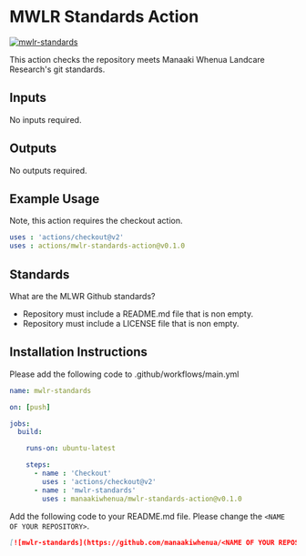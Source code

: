 # MWLR Standards Action

[![mwlr-standards](https://github.com/manaakiwhenua/mwlr-standards-action/workflows/mwlr-standards/badge.svg)](https://github.com/manaakiwhenua/mwlr-standards-action)

This action checks the repository meets Manaaki Whenua Landcare Research's git standards.

## Inputs

No inputs required.

## Outputs

No outputs required.

## Example Usage

Note, this action requires the checkout action.

```yaml
uses : 'actions/checkout@v2'
uses : actions/mwlr-standards-action@v0.1.0
```

## Standards

What are the MLWR Github standards?

* Repository must include a README.md file that is non empty.
* Repository must include a LICENSE file that is non empty.

## Installation Instructions

Please add the following code to .github/workflows/main.yml

```yaml
name: mwlr-standards

on: [push]

jobs:
  build:

    runs-on: ubuntu-latest

    steps:
      - name : 'Checkout'
        uses : 'actions/checkout@v2'
      - name : 'mwlr-standards'
        uses : manaakiwhenua/mwlr-standards-action@v0.1.0
```

Add the following code to your README.md file.  Please change the `<NAME OF YOUR REPOSITORY>`.

```markdown
[![mwlr-standards](https://github.com/manaakiwhenua/<NAME OF YOUR REPOSITORY>/workflows/mwlr-standards/badge.svg)](https://github.com/manaakiwhenua/mwlr-standards-action)
```
